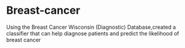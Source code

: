 # Breast-cancer
Using the Breast Cancer Wisconsin (Diagnostic) Database,created a classifier that can help diagnose patients and predict the
likelihood of breast cancer
